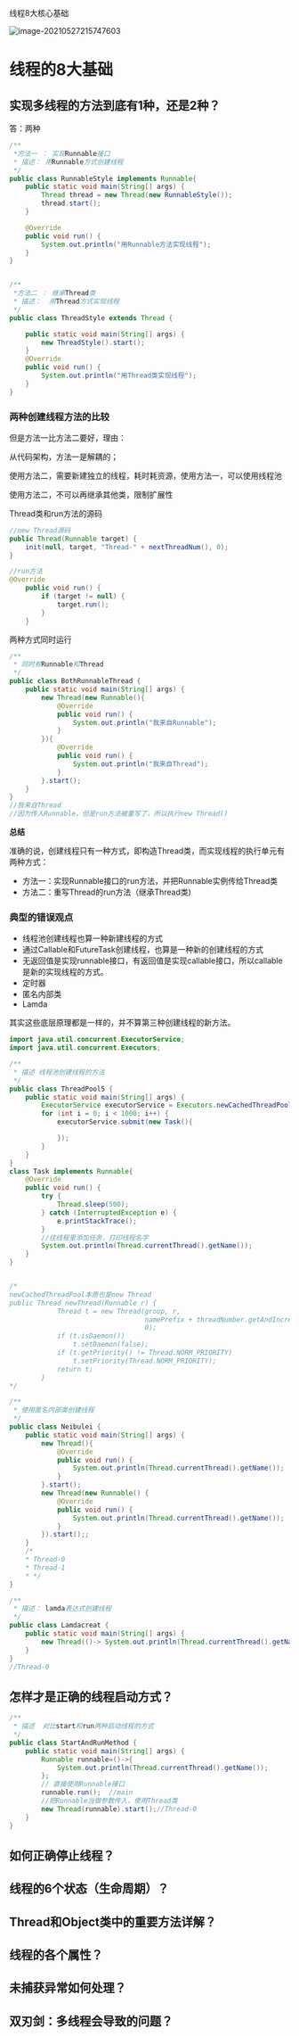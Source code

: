 

线程8大核心基础

![image-20210527215747603](多线程.assets/image-20210527215747603.png)



# 线程的8大基础

## 实现多线程的方法到底有1种，还是2种？

答：两种

```java
/**
 *方法一 ： 实现Runnable接口
 * 描述： 用Runnable方式创建线程
 */
public class RunnableStyle implements Runnable{
    public static void main(String[] args) {
        Thread thread = new Thread(new RunnableStyle());
        thread.start();
    }

    @Override
    public void run() {
        System.out.println("用Runnable方法实现线程");
    }
}
```



```java

/**
 *方法二 ： 继承Thread类
 * 描述：  用Thread方式实现线程
 */
public class ThreadStyle extends Thread {

    public static void main(String[] args) {
        new ThreadStyle().start();
    }
    @Override
    public void run() {
        System.out.println("用Thread类实现线程");
    }
}
```

### 两种创建线程方法的比较

但是方法一比方法二要好，理由：

从代码架构，方法一是解耦的；

使用方法二，需要新建独立的线程，耗时耗资源，使用方法一，可以使用线程池

使用方法二，不可以再继承其他类，限制扩展性



Thread类和run方法的源码

```java
//new Thread源码
public Thread(Runnable target) {
    init(null, target, "Thread-" + nextThreadNum(), 0);
}

//run方法
@Override
    public void run() {
        if (target != null) {
            target.run();
        }
    }
```



两种方式同时运行

```java
/**
 * 同时有Runnable和Thread
 */
public class BothRunnableThread {
    public static void main(String[] args) {
        new Thread(new Runnable(){
            @Override
            public void run() {
                System.out.println("我来自Runnable");
            }
        }){
            @Override
            public void run() {
                System.out.println("我来自Thread");
            }
        }.start();
    }
}
//我来自Thread
//因为传入Runnable，但是run方法被重写了，所以执行new Thread()
```



**总结**

准确的说，创建线程只有一种方式，即构造Thread类，而实现线程的执行单元有两种方式：

- 方法一：实现Runnable接口的run方法，并把Runnable实例传给Thread类
- 方法二：重写Thread的run方法（继承Thread类)



### **典型的错误观点**

- 线程池创建线程也算一种新建线程的方式
- 通过Callable和FutureTask创建线程，也算是一种新的创建线程的方式
- 无返回值是实现runnable接口，有返回值是实现callable接口，所以callable是新的实现线程的方式。
- 定时器
- 匿名内部类
- Lamda

其实这些底层原理都是一样的，并不算第三种创建线程的新方法。

```java
import java.util.concurrent.ExecutorService;
import java.util.concurrent.Executors;

/**
 * 描述 线程池创建线程的方法
 */
public class ThreadPool5 {
    public static void main(String[] args) {
        ExecutorService executorService = Executors.newCachedThreadPool();
        for (int i = 0; i < 1000; i++) {
            executorService.submit(new Task(){

            });
        }
    }
}
class Task implements Runnable{
    @Override
    public void run() {
        try {
            Thread.sleep(500);
        } catch (InterruptedException e) {
            e.printStackTrace();
        }
        //往线程里添加任务，打印线程名字
        System.out.println(Thread.currentThread().getName());
    }
}


/*
newCachedThreadPool本质也是new Thread
public Thread newThread(Runnable r) {
            Thread t = new Thread(group, r,
                                  namePrefix + threadNumber.getAndIncrement(),
                                  0);
            if (t.isDaemon())
                t.setDaemon(false);
            if (t.getPriority() != Thread.NORM_PRIORITY)
                t.setPriority(Thread.NORM_PRIORITY);
            return t;
        }
*/
```



```java
/**
 * 使用匿名内部类创建线程
 */
public class Neibulei {
    public static void main(String[] args) {
        new Thread(){
            @Override
            public void run() {
                System.out.println(Thread.currentThread().getName());
            }
        }.start();
        new Thread(new Runnable() {
            @Override
            public void run() {
                System.out.println(Thread.currentThread().getName());
            }
        }).start();;
    }
    /*
    * Thread-0
    * Thread-1
    * */
}
```



```java
/**
 * 描述： lamda表达式创建线程
 */
public class Lamdacreat {
    public static void main(String[] args) {
        new Thread(()-> System.out.println(Thread.currentThread().getName())).start();
    }
}
//Thread-0

```





## 怎样才是正确的线程启动方式？

```java
/**
 * 描述  对比start和run两种启动线程的方式
 */
public class StartAndRunMethod {
    public static void main(String[] args) {
        Runnable runnable=()->{
            System.out.println(Thread.currentThread().getName());
        };
        // 直接使用Runnable接口
        runnable.run();  //main
        //把Runnable当做参数传入，使用Thread类
        new Thread(runnable).start();//Thread-0
    }
}
```







## 如何正确停止线程？



## 线程的6个状态（生命周期）？



## Thread和Object类中的重要方法详解？



## 线程的各个属性？



## 未捕获异常如何处理？



## 双刃剑：多线程会导致的问题？





































































































































































































